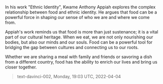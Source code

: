 

In his work "Ethnic Identity", Kwame Anthony Appiah explores the complex relationship between food and ethnic identity. He argues that food can be a powerful force in shaping our sense of who we are and where we come from.

Appiah's work reminds us that food is more than just sustenance; it is a vital part of our cultural heritage. When we eat, we are not only nourishing our bodies, but also our minds and our souls. Food can be a powerful tool for bridging the gap between cultures and connecting us to our roots.

Whether we are sharing a meal with family and friends or savoring a dish from a different country, food has the ability to enrich our lives and bring us closer together.

> text-davinci-002, Monday, 19:03 UTC, 2022-04-04
